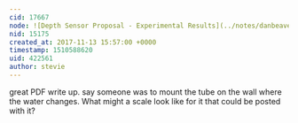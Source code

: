 ```yaml
---
cid: 17667
node: ![Depth Sensor Proposal - Experimental Results](../notes/danbeavers/11-12-2017/depth-sensor-proposal-experimental-results)
nid: 15175
created_at: 2017-11-13 15:57:00 +0000
timestamp: 1510588620
uid: 422561
author: stevie
---
```


great PDF write up. say someone was to mount the tube on the wall where the water changes. What might a scale look like for it that could be posted with it?